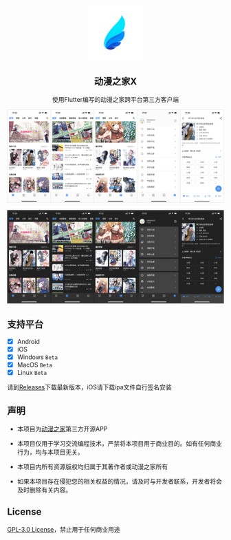 


<p align="center">
    <img width="128" src="/document/logo.png" alt="DMZJX logo">
</p>
<h2 align="center">动漫之家X</h2>

<p align="center">
使用Flutter编写的动漫之家跨平台第三方客户端
</p>

![浅色模式](/document/screenshot_light.jpg)

![深色模式](/document/screenshot_dark.jpg)

## 支持平台

- [x] Android
- [x] iOS
- [x] Windows `Beta`
- [x] MacOS `Beta`
- [x] Linux `Beta`

请到[Releases](https://github.com/xiaoyaocz/flutter_dmzj/releases)下载最新版本，iOS请下载ipa文件自行签名安装

## 声明

- 本项目为[动漫之家](https://dmzj.com)第三方开源APP

- 本项目仅用于学习交流编程技术，严禁将本项目用于商业目的。如有任何商业行为，均与本项目无关。

- 本项目内所有资源版权均归属于其著作者或动漫之家所有

- 如果本项目存在侵犯您的相关权益的情况，请及时与开发者联系，开发者将会及时删除有关内容。

## License

[GPL-3.0 License](https://github.com/xiaoyaocz/flutter_dmzj/blob/master/LICENSE)，禁止用于任何商业用途